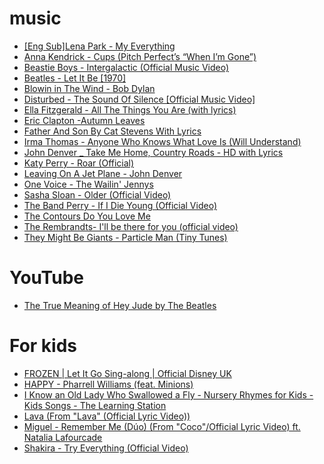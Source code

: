 # music
* [[Eng Sub]Lena Park - My Everything](https://www.youtube.com/watch?v=NGNGgDd8450)
* [Anna Kendrick - Cups (Pitch Perfect’s “When I’m Gone”)](https://www.youtube.com/watch?v=cmSbXsFE3l8)
* [Beastie Boys - Intergalactic (Official Music Video)](https://www.youtube.com/watch?v=qORYO0atB6g)
* [Beatles - Let It Be [1970]](https://www.youtube.com/watch?v=2xDzVZcqtYI)
* [Blowin in The Wind - Bob Dylan](https://www.youtube.com/watch?v=3l4nVByCL44)
* [Disturbed - The Sound Of Silence [Official Music Video]](https://www.youtube.com/watch?v=u9Dg-g7t2l4)
* [Ella Fitzgerald - All The Things You Are (with lyrics)](https://www.youtube.com/watch?v=OPapxr8GvGA)
* [Eric Clapton -Autumn Leaves](https://www.youtube.com/watch?v=UQlFOX0YKlQ)
* [Father And Son By Cat Stevens With Lyrics](https://www.youtube.com/watch?v=eXdm0Yt7BFI)
* [Irma Thomas - Anyone Who Knows What Love Is (Will Understand)](https://www.youtube.com/watch?v=1S-fR3_X7gg)
* [John Denver _ Take Me Home, Country Roads - HD with Lyrics](https://www.youtube.com/watch?v=wH8Ajv_6Xj4)
* [Katy Perry - Roar (Official)](https://www.youtube.com/watch?v=CevxZvSJLk8)
* [Leaving On A Jet Plane - John Denver](https://www.youtube.com/watch?v=19ToC8pQrCY)
* [One Voice - The Wailin' Jennys](https://www.youtube.com/watch?v=3e66rJn01_A)
* [Sasha Sloan - Older (Official Video)](https://www.youtube.com/watch?v=Rb_tqxQKSPM)
* [The Band Perry - If I Die Young (Official Video)](https://www.youtube.com/watch?v=7NJqUN9TClM)
* [The Contours Do You Love Me](https://www.youtube.com/watch?v=3EoI-6lQFIE)
* [The Rembrandts- I'll be there for you (official video)](https://www.youtube.com/watch?v=q-9kPks0IfE)
* [They Might Be Giants - Particle Man (Tiny Tunes)](https://www.youtube.com/watch?v=LsAiCs66l40)

# YouTube
* [The True Meaning of Hey Jude by The Beatles](https://www.youtube.com/watch?v=OWuRQ1VliS4)

# For kids
* [FROZEN | Let It Go Sing-along | Official Disney UK](https://www.youtube.com/watch?v=L0MK7qz13bU)
* [HAPPY - Pharrell Williams (feat. Minions)](https://www.youtube.com/watch?v=MOWDb2TBYDg)
* [I Know an Old Lady Who Swallowed a Fly - Nursery Rhymes for Kids - Kids Songs - The Learning Station](https://www.youtube.com/watch?v=oNwmzDlyCt8)
* [Lava (From "Lava" (Official Lyric Video))](https://www.youtube.com/watch?v=uh4dTLJ9q9o)
* [Miguel - Remember Me (Dúo) (From "Coco"/Official Lyric Video) ft. Natalia Lafourcade](https://www.youtube.com/watch?v=3iDxU9eNQ_0)
* [Shakira - Try Everything (Official Video)](https://www.youtube.com/watch?v=c6rP-YP4c5I)
